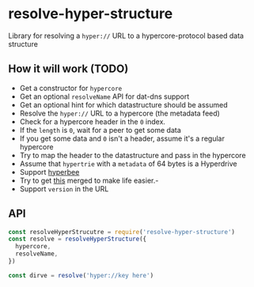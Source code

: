 # resolve-hyper-structure
Library for resolving a `hyper://` URL to a hypercore-protocol based data structure

## How it will work (TODO)

- Get a constructor for `hypercore`
- Get an optional `resolveName` API for dat-dns support
- Get an optional hint for which datastructure should be assumed
- Resolve the `hyper://` URL to a hypercore (the metadata feed)
- Check for a hypercore header in the `0` index.
- If the `length` is `0`, wait for a peer to get some data
- If you get some data and `0` isn't a header, assume it's a regular hypercore
- Try to map the header to the datastructure and pass in the hypercore
- Assume that `hypertrie` with a `metadata` of 64 bytes is a Hyperdrive
- Support [hyperbee](https://github.com/mafintosh/hyperbee/blob/master/index.js#L264)
- Try to get [this](https://github.com/hypercore-protocol/hyperdrive/issues/294) merged to make life easier.-
- Support `version` in the URL

## API

```js
const resolveHyperStrucutre = require('resolve-hyper-structure')
const resolve = resolveHyperStructure({
  hypercore,
  resolveName,
})

const dirve = resolve('hyper://key here')
```

